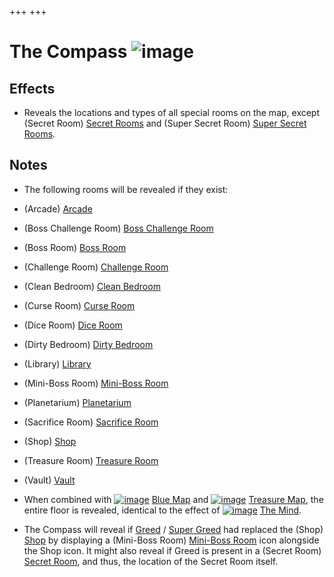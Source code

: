 +++
+++

 # The Compass ![image](/image/The_Compass.png) 


Effects
---------


* Reveals the locations and types of all special rooms on the map, except (Secret Room) [Secret Rooms](/wiki/Secret_Room "Secret Room") and (Super Secret Room) [Super Secret Rooms](/wiki/Super_Secret_Room "Super Secret Room").


Notes
-------


* The following rooms will be revealed if they exist:



* (Arcade) [Arcade](/wiki/Arcade "Arcade")
* (Boss Challenge Room) [Boss Challenge Room](/wiki/Boss_Challenge_Room "Boss Challenge Room")
* (Boss Room) [Boss Room](/wiki/Boss_Room "Boss Room")
* (Challenge Room) [Challenge Room](/wiki/Challenge_Room "Challenge Room")
* (Clean Bedroom) [Clean Bedroom](/wiki/Clean_Bedroom "Clean Bedroom")
* (Curse Room) [Curse Room](/wiki/Curse_Room "Curse Room")
* (Dice Room) [Dice Room](/wiki/Dice_Room "Dice Room")
* (Dirty Bedroom) [Dirty Bedroom](/wiki/Dirty_Bedroom "Dirty Bedroom")
* (Library) [Library](/wiki/Library "Library")
* (Mini-Boss Room) [Mini-Boss Room](/wiki/Mini-Boss_Room "Mini-Boss Room")
* (Planetarium) [Planetarium](/wiki/Planetarium "Planetarium")
* (Sacrifice Room) [Sacrifice Room](/wiki/Sacrifice_Room "Sacrifice Room")
* (Shop) [Shop](/wiki/Shop "Shop")
* (Treasure Room) [Treasure Room](/wiki/Treasure_Room "Treasure Room")
* (Vault) [Vault](/wiki/Vault "Vault")



* When combined with [![image](/image/Blue_Map.png)](/wiki/Blue_Map "Blue Map") [Blue Map](/wiki/Blue_Map "Blue Map") and [![image](/image/Treasure_Map.png)](/wiki/Treasure_Map "Treasure Map") [Treasure Map](/wiki/Treasure_Map "Treasure Map"), the entire floor is revealed, identical to the effect of [![image](/image/The_Mind.png)](/wiki/The_Mind "The Mind") [The Mind](/wiki/The_Mind "The Mind").
* The Compass will reveal if [Greed](/wiki/Greed "Greed") / [Super Greed](/wiki/Super_Greed "Super Greed") had replaced the (Shop) [Shop](/wiki/Shop "Shop") by displaying a (Mini-Boss Room) [Mini-Boss Room](/wiki/Mini-Boss_Room "Mini-Boss Room") icon alongside the Shop icon. It might also reveal if Greed is present in a (Secret Room) [Secret Room](/wiki/Secret_Room "Secret Room"), and thus, the location of the Secret Room itself.


